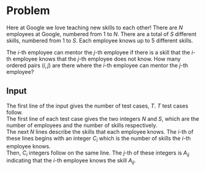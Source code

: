 # Problem

Here at Google we love teaching new skills to each other! There are $N$ employees at Google, numbered from $1$ to $N$. There are a total of $S$ different skills, numbered from $1$ to $S$. Each employee knows up to 5 different skills.

The $i$-th employee can mentor the $j$-th employee if there is a skill that the $i$-th employee knows that the $j$-th employee does not know. How many ordered pairs $(i, j)$ are there where the $i$-th employee can mentor the $j$-th employee?

## Input

The first line of the input gives the number of test cases, $T$. $T$ test cases follow.  
The first line of each test case gives the two integers $N$ and $S$, which are the number of employees and the number of skills respectively.  
The next $N$ lines describe the skills that each employee knows. The $i$-th of these lines begins with an integer $C_i$ which is the number of skills the $i$-th employee knows.  
Then, $C_i$ integers follow on the same line. The $j$-th of these integers is $A_{ij}$ indicating that the $i$-th employee knows the skill $A_{ij}$.
